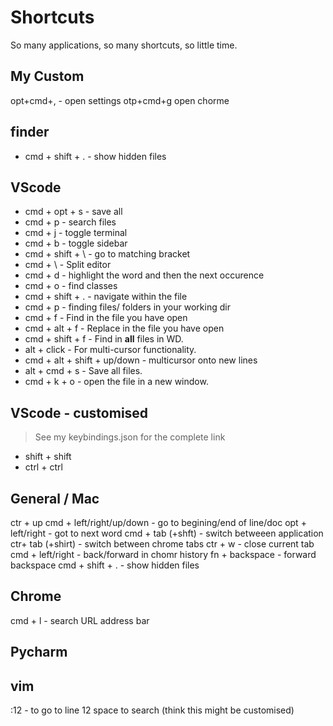 # Shortcuts
So many applications, so many shortcuts, so little time. 

## My Custom
opt+cmd+, - open settings
otp+cmd+g open chorme

## finder
* cmd + shift + . - show hidden files

## VScode
* cmd + opt + s  - save all 
* cmd + p - search files
* cmd + j - toggle terminal
* cmd + b - toggle sidebar
* cmd + shift + \ - go to matching bracket
* cmd + \ - Split editor
* cmd + d - highlight the word and then the next occurence
* cmd + o - find classes
* cmd + shift + . - navigate within the file
* cmd + p - finding files/ folders in your working dir
* cmd + f - Find in the file you have open
* cmd + alt + f - Replace in the file you have open
* cmd + shift + f - Find in **all** files in WD. 
* alt + click - For multi-cursor functionality. 
* cmd + alt + shift + up/down - multicursor onto new lines
* alt + cmd + s - Save all files.
* cmd + k + o - open the file in a new window. 

## VScode - customised 
> See my keybindings.json for the complete link
* shift + shift
* ctrl + ctrl

## General / Mac
ctr + up 
cmd + left/right/up/down - go to begining/end of line/doc
opt + left/right - got to next word
cmd + tab (+shft) - switch betweeen application
ctr+ tab (+shirt) - switch between chrome tabs
ctr + w - close current tab
cmd + left/right - back/forward in chomr history
fn + backspace - forward backspace
cmd + shift + . - show hidden files

## Chrome
cmd + l - search URL address bar

## Pycharm

## vim

:12 - to go to line 12
space to search (think this might be customised)

